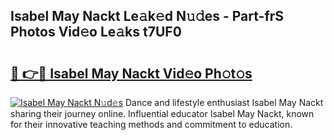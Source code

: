 ## Isabel May Nackt Le𝚊k𝚎d N𝚞𝚍es - Part-frS Photos Vid𝚎o Le𝚊ks t7UF0

# <h2><a href="http://fb27099.evod.top/?m=Isabel+May+Nackt">🔗 👉🔴 Isabel May Nackt Vid𝚎o Ph𝚘t𝚘s</a></h2>

[![Isabel May Nackt N𝚞d𝚎s](https://i.imgur.com/8V9OHl7.gif)](http://fb27099.evod.top/?m=Isabel+May+Nackt)
Dance and lifestyle enthusiast Isabel May Nackt sharing their journey online. Influential educator Isabel May Nackt, known for their innovative teaching methods and commitment to education. 
